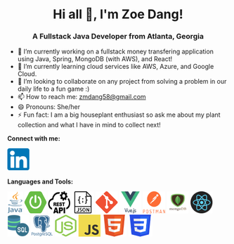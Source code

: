 <h1 align='center'>Hi all 👋, I'm Zoe Dang!</h1>

<h3 align='center'>A Fullstack Java Developer from Atlanta, Georgia</h3>

<ul>
        <li>🔭 I’m currently working on a fullstack money transfering application using Java, Spring, MongoDB (with AWS), and React!</li>
        <li>🌱 I’m currently learning cloud services like AWS, Azure, and Google Cloud.</li>
        <li>👯 I’m looking to collaborate on any project from solving a problem in our daily life to a fun game :)</li>
        <li>📫 How to reach me: <a href="mailto:zmdang58@gmail.com"> zmdang58@gmail.com</a></li>
        <li>😄 Pronouns: She/her</li>
        <li>⚡ Fun fact: I am a big houseplant enthusiast so ask me about my plant collection and what I have in mind to collect next!</li>
</ul>

<strong>Connect with me:</strong>
<p><a href="https://www.linkedin.com/in/zoe-dang/">
        <img src="/logos/linkedin.png" alt="LinkedIn" width="50" height="50">
</a></p>

<strong>Languages and Tools:</strong>
<p>
        <img src="/logos/java.png" alt="java" width="35" height="50">
        <img src="/logos/springboot.png" alt="spring" width="50" height="50">
        <img src="/logos/api.webp" alt="api" width="50" height="50">
        <img src="/logos/json.png" alt="json" width="50" height="50">
        <img src="/logos/git.png" alt="git" width="50" height="50">
         <img src="/logos/vue.png" alt="vue" width="50" height="50">
        <img src="/logos/postman.png" alt="postman" width="50" height="50">
        <img src="/logos/mongodb.png" alt="mongo" width="50" height="50">
        <img src="/logos/react.png" alt="react" width="50" height="50">
        <img src="/logos/sql.png" alt="sql" width="50" height="50">
        <img src="/logos/postgres.png" alt="postgres" width="50" height="50">
        <img src="/logos/nodejs.png" alt="noejs" width="50" height="50">
        <img src="/logos/javascript.png" alt="javascript" width="50" height="50">
        <img src="/logos/html.png" alt="html" width="55" height="50">
        <img src="/logos/css.png" alt="css" width="55" height="50">       
</p>

